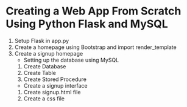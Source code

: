 # Creating a Web App From Scratch Using Python Flask and MySQL
1. Setup Flask in app.py
2. Create a homepage using Bootstrap and import render_template
3. Create a signup homepage
   - Setting up the database using MySQL
    1. Create Database
    2. Create Table
    3. Create Stored Procedure
   - Create a signup interface
    1. Create signup.html file
    2. Create a css file
    
